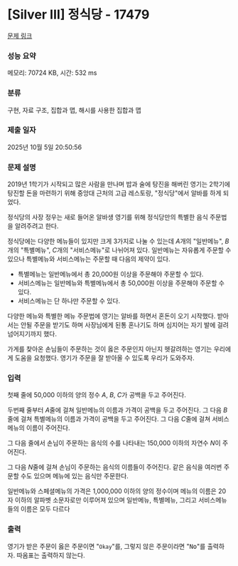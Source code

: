 # [Silver III] 정식당 - 17479 

[문제 링크](https://www.acmicpc.net/problem/17479) 

### 성능 요약

메모리: 70724 KB, 시간: 532 ms

### 분류

구현, 자료 구조, 집합과 맵, 해시를 사용한 집합과 맵

### 제출 일자

2025년 10월 5일 20:50:56

### 문제 설명

<p>2019년 1학기가 시작되고 많은 사람을 만나며 밥과 술에 탕진을 해버린 영기는 2학기에 탕진할 돈을 마련하기 위해 중앙대 근처의 고급 레스토랑, "정식당"에서 알바를 하게 되었다.</p>

<p>정식당의 사장 정우는 새로 들어온 알바생 영기를 위해 정식당만의 특별한 음식 주문법을 알려주려고 한다.</p>

<p>정식당에는 다양한 메뉴들이 있지만 크게 3가지로 나눌 수 있는데 <em>A</em>개의 "일반메뉴", <em>B</em>개의 "특별메뉴", <em>C</em>개의 "서비스메뉴"로 나뉘어져 있다. 일반메뉴는 자유롭게 주문할 수 있으나 특별메뉴와 서비스메뉴는 주문할 때 다음의 제약이 있다.</p>

<ul>
	<li>특별메뉴는 일반메뉴에서 총 20,000원 이상을 주문해야 주문할 수 있다.</li>
	<li>서비스메뉴는 일반메뉴와 특별메뉴에서 총 50,000원 이상을 주문해야 주문할 수 있다.</li>
	<li>서비스메뉴는 단 하나만 주문할 수 있다.</li>
</ul>

<p>다양한 메뉴와 특별한 메뉴 주문법에 영기는 알바를 하면서 혼돈이 오기 시작했다. 받아서는 안될 주문을 받기도 하며 사장님에게 된통 혼나기도 하며 심지어는 자기 발에 걸려 넘어지기까지 했다.</p>

<p>가게를 찾아온 손님들이 주문하는 것이 옳은 주문인지 아닌지 헷갈려하는 영기는 우리에게 도움을 요청했다. 영기가 주문을 잘 받아올 수 있도록 우리가 도와주자.</p>

### 입력 

 <p>첫째 줄에 50,000 이하의 양의 정수 <em>A</em>, <em>B</em>, <em>C</em>가 공백을 두고 주어진다.</p>

<p>두번째 줄부터 <em>A</em>줄에 걸쳐 일반메뉴의 이름과 가격이 공백을 두고 주어진다. 그 다음 <em>B</em>줄에 걸쳐 특별메뉴의 이름과 가격이 공백을 두고 주어진다. 그 다음 <em>C</em>줄에 걸쳐 서비스메뉴의 이름이 주어진다.</p>

<p>그 다음 줄에서 손님이 주문하는 음식의 수를 나타내는 150,000 이하의 자연수 <em>N</em>이 주어진다.</p>

<p>그 다음 <em>N</em>줄에 걸쳐 손님이 주문하는 음식의 이름들이 주어진다. 같은 음식을 여러번 주문할 수도 있으며 메뉴에 있는 음식만 주문한다.</p>

<p>일반메뉴와 스페셜메뉴의 가격은 1,000,000 이하의 양의 정수이며 메뉴의 이름은 20자 이하의 알파벳 소문자로만 이루어져 있으며 일반메뉴, 특별메뉴, 그리고 서비스메뉴들의 이름은 모두 다르다</p>

### 출력 

 <p>영기가 받은 주문이 옳은 주문이면 "<code>Okay</code>"를, 그렇지 않은 주문이라면 "<font face="monospace">No</font>"를 출력하자. 따옴표는 출력하지 않는다.</p>

